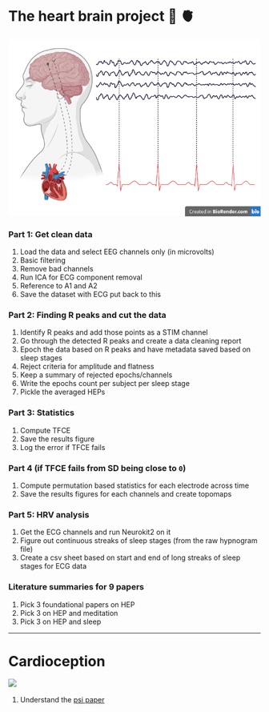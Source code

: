 # The heart brain project 🧠 🫀
![Illustration](https://github.com/rahulvenugopal/The-HBP/blob/main/HEP.png)

### Part 1: Get clean data
1. Load the data and select EEG channels only (in microvolts)
2. Basic filtering
3. Remove bad channels
4. Run ICA for ECG component removal
5. Reference to A1 and A2
5. Save the dataset with ECG put back to this

### Part 2: Finding R peaks and cut the data
1. Identify R peaks and add those points as a STIM channel
2. Go through the detected R peaks and create a data cleaning report
3. Epoch the data based on R peaks and have metadata saved based on sleep stages
4. Reject criteria for amplitude and flatness
5. Keep a summary of rejected epochs/channels
6. Write the epochs count per subject per sleep stage
7. Pickle the averaged HEPs

### Part 3: Statistics
1. Compute TFCE
2. Save the results figure
3. Log the error if TFCE fails

### Part 4  (if TFCE fails from SD being close to `0`)
1. Compute permutation based statistics for each electrode across time
2. Save the results figures for each channels and create topomaps

### Part 5: HRV analysis
1. Get the ECG channels and run Neurokit2 on it
2. Figure out continuous streaks of sleep stages (from the raw hypnogram file)
3. Create a csv sheet based on start and end of long streaks of sleep stages for ECG data

### Literature summaries for 9 papers
1. Pick 3 foundational papers on HEP
2. Pick 3 on HEP and meditation
3. Pick 3 on HEP and sleep

---
# Cardioception
![](https://raw.githubusercontent.com/embodied-computation-group/Cardioception/master/images/HeartRateDiscrimination.png)
1. Understand the [psi paper](https://www.sciencedirect.com/science/article/pii/S0042698998002855)
